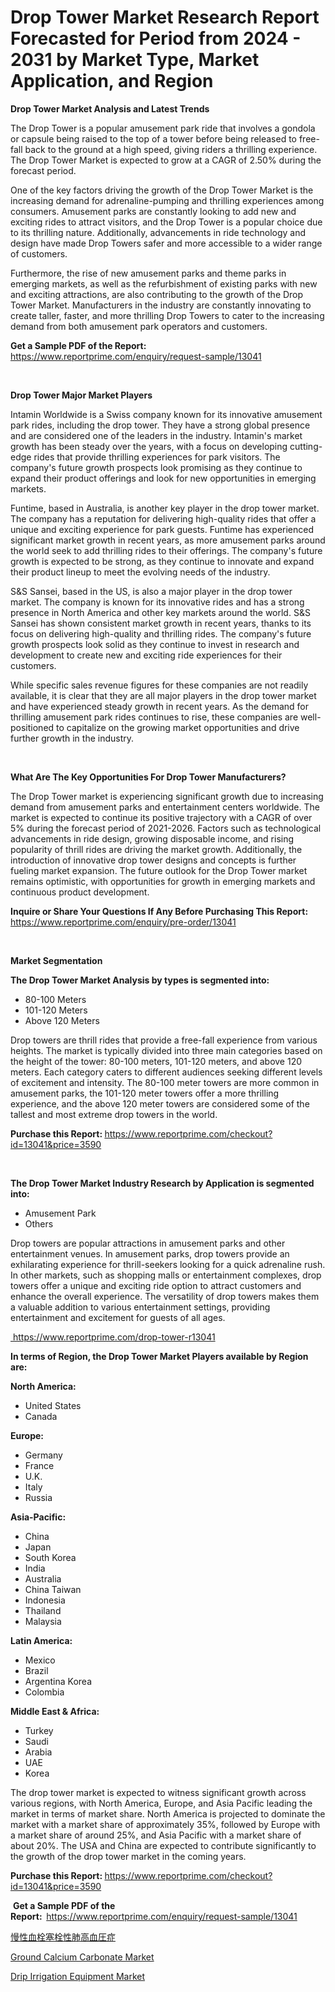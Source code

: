 <p><h1>Drop Tower Market Research Report Forecasted for Period from 2024 -  2031 by Market Type, Market Application, and Region</h1></p><p><strong>Drop Tower Market Analysis and Latest Trends</strong></p>
<p><p>The Drop Tower is a popular amusement park ride that involves a gondola or capsule being raised to the top of a tower before being released to free-fall back to the ground at a high speed, giving riders a thrilling experience. The Drop Tower Market is expected to grow at a CAGR of 2.50% during the forecast period.</p><p>One of the key factors driving the growth of the Drop Tower Market is the increasing demand for adrenaline-pumping and thrilling experiences among consumers. Amusement parks are constantly looking to add new and exciting rides to attract visitors, and the Drop Tower is a popular choice due to its thrilling nature. Additionally, advancements in ride technology and design have made Drop Towers safer and more accessible to a wider range of customers.</p><p>Furthermore, the rise of new amusement parks and theme parks in emerging markets, as well as the refurbishment of existing parks with new and exciting attractions, are also contributing to the growth of the Drop Tower Market. Manufacturers in the industry are constantly innovating to create taller, faster, and more thrilling Drop Towers to cater to the increasing demand from both amusement park operators and customers.</p></p>
<p><strong>Get a Sample PDF of the Report:&nbsp;</strong> <a href="https://www.reportprime.com/enquiry/request-sample/13041">https://www.reportprime.com/enquiry/request-sample/13041</a></p>
<p>&nbsp;</p>
<p><strong>Drop Tower Major Market Players</strong></p>
<p><p>Intamin Worldwide is a Swiss company known for its innovative amusement park rides, including the drop tower. They have a strong global presence and are considered one of the leaders in the industry. Intamin's market growth has been steady over the years, with a focus on developing cutting-edge rides that provide thrilling experiences for park visitors. The company's future growth prospects look promising as they continue to expand their product offerings and look for new opportunities in emerging markets.</p><p>Funtime, based in Australia, is another key player in the drop tower market. The company has a reputation for delivering high-quality rides that offer a unique and exciting experience for park guests. Funtime has experienced significant market growth in recent years, as more amusement parks around the world seek to add thrilling rides to their offerings. The company's future growth is expected to be strong, as they continue to innovate and expand their product lineup to meet the evolving needs of the industry.</p><p>S&S Sansei, based in the US, is also a major player in the drop tower market. The company is known for its innovative rides and has a strong presence in North America and other key markets around the world. S&S Sansei has shown consistent market growth in recent years, thanks to its focus on delivering high-quality and thrilling rides. The company's future growth prospects look solid as they continue to invest in research and development to create new and exciting ride experiences for their customers.</p><p>While specific sales revenue figures for these companies are not readily available, it is clear that they are all major players in the drop tower market and have experienced steady growth in recent years. As the demand for thrilling amusement park rides continues to rise, these companies are well-positioned to capitalize on the growing market opportunities and drive further growth in the industry.</p></p>
<p>&nbsp;</p>
<p><strong>What Are The Key Opportunities For Drop Tower Manufacturers?</strong></p>
<p><p>The Drop Tower market is experiencing significant growth due to increasing demand from amusement parks and entertainment centers worldwide. The market is expected to continue its positive trajectory with a CAGR of over 5% during the forecast period of 2021-2026. Factors such as technological advancements in ride design, growing disposable income, and rising popularity of thrill rides are driving the market growth. Additionally, the introduction of innovative drop tower designs and concepts is further fueling market expansion. The future outlook for the Drop Tower market remains optimistic, with opportunities for growth in emerging markets and continuous product development.</p></p>
<p><strong>Inquire or Share Your Questions If Any Before Purchasing This Report:</strong> <a href="https://www.reportprime.com/enquiry/pre-order/13041">https://www.reportprime.com/enquiry/pre-order/13041</a></p>
<p>&nbsp;</p>
<p><strong>Market Segmentation</strong></p>
<p><strong>The Drop Tower Market Analysis by types is segmented into:</strong></p>
<p><ul><li>80-100 Meters</li><li>101-120 Meters</li><li>Above 120 Meters</li></ul></p>
<p><p>Drop towers are thrill rides that provide a free-fall experience from various heights. The market is typically divided into three main categories based on the height of the tower: 80-100 meters, 101-120 meters, and above 120 meters. Each category caters to different audiences seeking different levels of excitement and intensity. The 80-100 meter towers are more common in amusement parks, the 101-120 meter towers offer a more thrilling experience, and the above 120 meter towers are considered some of the tallest and most extreme drop towers in the world.</p></p>
<p><strong>Purchase this Report:&nbsp;</strong><a href="https://www.reportprime.com/checkout?id=13041&price=3590">https://www.reportprime.com/checkout?id=13041&price=3590</a></p>
<p>&nbsp;</p>
<p><strong>The Drop Tower Market Industry Research by Application is segmented into:</strong></p>
<p><ul><li>Amusement Park</li><li>Others</li></ul></p>
<p><p>Drop towers are popular attractions in amusement parks and other entertainment venues. In amusement parks, drop towers provide an exhilarating experience for thrill-seekers looking for a quick adrenaline rush. In other markets, such as shopping malls or entertainment complexes, drop towers offer a unique and exciting ride option to attract customers and enhance the overall experience. The versatility of drop towers makes them a valuable addition to various entertainment settings, providing entertainment and excitement for guests of all ages.</p></p>
<p><a href="https://www.reportprime.com/drop-tower-r13041">&nbsp;https://www.reportprime.com/drop-tower-r13041</a></p>
<p><strong>In terms of Region, the Drop Tower Market Players available by Region are:</strong></p>
<p>
    <p> <strong> North America: </strong>
        <ul>
            <li>United States</li>
            <li>Canada</li>
        </ul>
        </p> 
    <p> <strong> Europe: </strong>
        <ul>
            <li>Germany</li>
            <li>France</li>
            <li>U.K.</li>
            <li>Italy</li>
            <li>Russia</li>
        </ul>
        </p> 
    <p> <strong> Asia-Pacific: </strong>
        <ul>
            <li>China</li>
            <li>Japan</li>
            <li>South Korea</li>
            <li>India</li>
            <li>Australia</li>
            <li>China Taiwan</li>
            <li>Indonesia</li>
            <li>Thailand</li>
            <li>Malaysia</li>
        </ul>
        </p> 
    <p> <strong> Latin America: </strong>
        <ul>
            <li>Mexico</li>
            <li>Brazil</li>
            <li>Argentina Korea</li>
            <li>Colombia</li>
        </ul>
        </p> 
    <p> <strong> Middle East & Africa: </strong>
        <ul>
            <li>Turkey</li>
            <li>Saudi</li>
            <li>Arabia</li>
            <li>UAE</li>
            <li>Korea</li>
        </ul>
    </p>
    </p>
<p><p>The drop tower market is expected to witness significant growth across various regions, with North America, Europe, and Asia Pacific leading the market in terms of market share. North America is projected to dominate the market with a market share of approximately 35%, followed by Europe with a market share of around 25%, and Asia Pacific with a market share of about 20%. The USA and China are expected to contribute significantly to the growth of the drop tower market in the coming years.</p></p>
<p><strong>Purchase this Report: </strong><a href="https://www.reportprime.com/checkout?id=13041&price=3590">https://www.reportprime.com/checkout?id=13041&price=3590</a></p>
<p>&nbsp;<strong>Get a Sample PDF of the Report:&nbsp;&nbsp;</strong><a href="https://www.reportprime.com/enquiry/request-sample/13041">https://www.reportprime.com/enquiry/request-sample/13041</a></p>
<p><strong></strong></p>
<p><p><a href="https://medium.com/@maudward1907/%E6%85%A2%E6%80%A7%E8%A1%80%E6%A0%93%E5%A1%9E%E6%A0%93%E6%80%A7%E8%82%BA%E9%AB%98%E8%A1%80%E5%9C%A7%E5%B8%82%E5%A0%B4-%E7%AB%B6%E4%BA%89%E5%88%86%E6%9E%90-%E5%B8%82%E5%A0%B4%E5%8B%95%E5%90%91-2031%E5%B9%B4%E3%81%BE%E3%81%A7%E3%81%AE%E4%BA%88%E6%B8%AC-8222418ea9b8">慢性血栓塞栓性肺高血圧症</a></p><p><a href="https://nifty-kite-d51.notion.site/Ground-Calcium-Carbonate-Market-Size-Global-Industry-Overview-Market-Segmentation-and-Forecast-20-10a7a2d35b864666b2d7da7b2ad18aa5">Ground Calcium Carbonate Market</a></p><p><a href="https://github.com/WillieWoodard/Market-Research-Report-List-4/blob/main/drip-irrigation-equipment-market.md">Drip Irrigation Equipment Market</a></p></p>